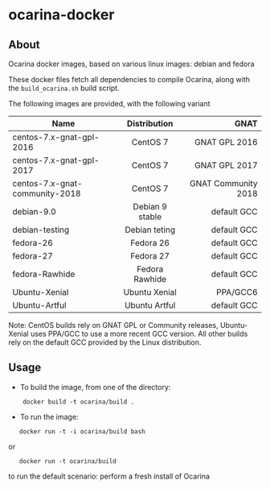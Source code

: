 # ocarina-docker

## About

Ocarina docker images, based on various linux images: debian and fedora

These docker files fetch all dependencies to compile Ocarina, along
with the `build_ocarina.sh` build script.

The following images are provided, with the following variant

| Name                           | Distribution    | GNAT                |
| ------------------------------ |:---------------:| -------------------:|
| centos-7.x-gnat-gpl-2016       | CentOS 7        | GNAT GPL 2016       |
| centos-7.x-gnat-gpl-2017       | CentOS 7        | GNAT GPL 2017       |
| centos-7.x-gnat-community-2018 | CentOS 7        | GNAT Community 2018 |
| debian-9.0                     | Debian 9 stable | default GCC         |
| debian-testing                 | Debian teting   | default GCC         |
| fedora-26                      | Fedora 26       | default GCC         |
| fedora-27                      | Fedora 27       | default GCC         |
| fedora-Rawhide                 | Fedora Rawhide  | default GCC         |
| Ubuntu-Xenial                  | Ubuntu Xenial   | PPA/GCC6            |
| Ubuntu-Artful                  | Ubuntu Artful   | default GCC         |

Note: CentOS builds rely on GNAT GPL or Community releases,
Ubuntu-Xenial uses PPA/GCC to use a more recent GCC version. All other
builds rely on the default GCC provided by the Linux distribution.

## Usage

* To build the image, from one of the directory:
```
    docker build -t ocarina/build .
```

* To run the image:
```
   docker run -t -i ocarina/build bash
```

or

```
   docker run -t ocarina/build
```

to run the default scenario: perform a fresh install of Ocarina
